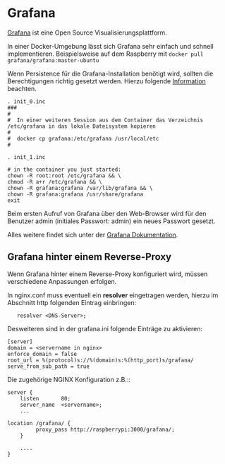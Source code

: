 # Grafana

[Grafana](https://grafana.com) ist eine Open Source Visualisierungsplattform.

In einer Docker-Umgebung lässt sich Grafana sehr einfach und schnell implementieren.
Beispielsweise auf dem Raspberry mit ```docker pull grafana/grafana:master-ubuntu```

Wenn Persistence für die Grafana-Installation benötigt wird, sollten die Berechtigungen richtig gesetzt werden. Hierzu folgende [Information](https://grafana.com/docs/grafana/latest/installation/docker/) beachten.

```
. init_0.inc
###
#
#  In einer weiteren Session aus dem Container das Verzeichnis /etc/grafana in das lokale Dateisystem kopieren
#
#  docker cp grafana:/etc/grafana /usr/local/etc
#

. init_1.inc

# in the container you just started:
chown -R root:root /etc/grafana && \
chmod -R a+r /etc/grafana && \
chown -R grafana:grafana /var/lib/grafana && \
chown -R grafana:grafana /usr/share/grafana
exit
```
Beim ersten Aufruf von Grafana über den Web-Browser wird für den Benutzer admin (initiales Passwort: admin) ein neues Passwort gesetzt.

Alles weitere findet sich unter der [Grafana Dokumentation](https://grafana.com/docs/grafana/latest/).

## Grafana hinter einem Reverse-Proxy
Wenn Grafana hinter einem Reverse-Proxy konfiguriert wird, müssen verschiedene Anpassungen erfolgen.

In nginx.conf muss eventuell ein **resolver** eingetragen werden, hierzu im Abschnitt http folgenden Eintrag einbringen:

```
   resolver <DNS-Server>;
```

Desweiteren sind in der grafana.ini folgende Einträge zu aktivieren:

```
[server]
domain = <servername in nginx>
enforce_domain = false
root_url = %(protocol)s://%(domain)s:%(http_port)s/grafana/
serve_from_sub_path = true
```

Die zugehörige NGINX Konfiguration z.B.::


```
server {
    listen       80;
    server_name  <servername>;
    ...
    
location /grafana/ {
         proxy_pass http://raspberrypi:3000/grafana/;
    }
    
    ....
}
```
